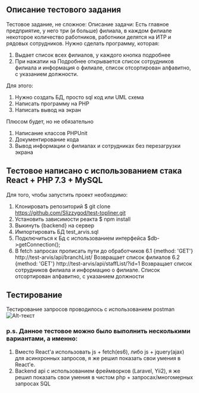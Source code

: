 ## Описание тестового задания

Тестовое задание, не сложное:
Описание задачи:
Есть главное предприятие, у него три (и больше) филиала, в каждом филиале некоторое количество работников, работники делятся на ИТР и рядовых сотрудников.
Нужно сделать программу, которая:
1. Выдает список всех филиалов, у каждого кнопка подробнее
2. При нажатии на Подробнее открывается список сотрудников филиала и информация о филиале, список отсортирован алфавитно, с указанием должности.
 
Для этого:
1. Нужно создать БД, просто sql код или UML схема
2. Написать программу на PHP
3. Написать вывод на экран
 
Плюсом будет, но не обязательно
1. Написание классов PHPUnit
2. Документирование кода
3. Вывод информации о филиалах и сотрудниках без перезагрузки экрана

## Тестовое написано с использованием стака React + PHP 7.3 + MySQL
Для того, чтобы запустить проект необходимо:
1. Клонировать репозиторий $ git clone https://github.com/Slizzygod/test-topliner.git
2. Установить зависимости реакта $ npm install
3. Выкинуть {backend} на сервер
4. Импортировать БД test_arvis.sql
5. Подключиться к Бд с использованием интерфейса $db->getConnection();
6. В fetch запросах прописать пути до обработчиков
     6.1 {method: 'GET'} http://test-arvis/api/branchList/              Возвращает список филиалов
     6.2 {method: 'GET'} http://test-arvis/api/staffList/?id=1          Возвращает список сотрудников филиала и информацию о филиале. Список отсортирован алфавитно, с указанием     должности
  
## Тестирование
Тестирование запросов проводилось с использованием postman
![Alt-текст](https://ibb.co/vw5WnCq "Орк")

### p.s. Данное тестовое можно было выполнить несколькими вариантами, а именно:
1. Вместо React'a использовать js + fetch(es6), либо js + jquery(ajax) для асинхронных запросов, я же решил показать свои умения в React'e.
2. Backend api с использованием фреймворков (Laravel, Yii2), я же решил показать свои умения в чистом php + запросах/многомерных запросах SQL
